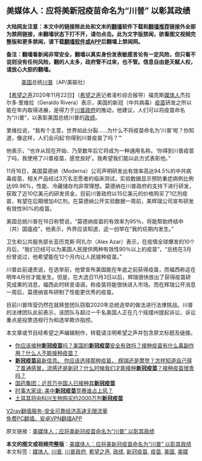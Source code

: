  <h2>美媒体人：应将美新冠疫苗命名为“川普” 以彰其政绩</h2> <p class="notice"><b>大陆网友注意：本文中的链接除此处和文末的<a href="https://github.com/bannedbook/fanqiang" >翻墙</a>软件下载和<a href="https://github.com/killgcd/justmysocks/blob/master/README.md">翻墙推荐</a>链接外全部为禁网链接，未翻墙状态下打不开，请勿点击。此为文字版禁闻，欲看图文视频完整版和更多禁闻，请下载<a href="https://github.com/bannedbook/fanqiang">翻墙软件或APP</a>后翻墙上禁闻网。</p><p>备注：翻墙看新闻非常安全，翻墙以真实身份发表敏感言论有一定风险，但只看不说则没有任何风险，翻的人太多，政府管不过来，也不管。信息自由是天赋人权，请放心大胆的翻墙。</b></p>  <div class="entry"> <figure><figcaption><a href="https://www.bannedbook.org/bnews/tag/%e7%be%8e%e5%9b%bd/" class="st_tag internal_tag" rel="tag" title="标签 美国 下的日志">美国</a>总统<a href="https://www.bannedbook.org/bnews/tag/%e5%b7%9d%e6%99%ae/" class="st_tag internal_tag" rel="tag" title="标签 川普 下的日志">川普</a>（AP/美联社）</figcaption></figure> <p>【<span class='wp_keywordlink_affiliate'><a href="https://www.soundofhope.org" title="希望之声" target="_blank">希望之声</a></span>2020年11月22日】（<a href="https://www.bannedbook.org/bnews/tag/%e5%b8%8c%e6%9c%9b%e4%b9%8b%e5%a3%b0/" class="st_tag internal_tag" rel="tag" title="标签 希望之声 下的日志">希望之声</a>记者凌杉综合报导）福克斯<a href="https://www.bannedbook.org/bnews/tag/%E5%AA%92%E4%BD%93%E4%BA%BA/" class="st_tag internal_tag" rel="tag" title="标签 媒体人 下的日志">媒体人</a>杰拉尔多·里维拉（Geraldo Rivera）表示，美国的新冠（中共病毒）<a href="https://www.bannedbook.org/bnews/tag/%e7%96%ab%e8%8b%97/" class="st_tag internal_tag" rel="tag" title="标签 疫苗 下的日志">疫苗</a>研发之所以能在年内取得进展，是得力于<a href="https://www.bannedbook.org/bnews/tag/%e5%b7%9d%e6%99%ae%e6%94%bf%e5%ba%9c/" class="st_tag internal_tag" rel="tag" title="标签 川普政府 下的日志">川普政府</a>的推动，他建议，人们可以将疫苗命名为“川普”，以表彰美国总统川普的<a href="https://www.bannedbook.org/bnews/tag/%E6%94%BF%E7%BB%A9/" class="st_tag internal_tag" rel="tag" title="标签 政绩 下的日志">政绩</a>。</p> <p>里维拉说，“我有个主意，世界如此分裂……为什么不将疫苗命名为‘川普’呢？你知道，像这样，人们会问起‘你得到川普疫苗了吗？’”</p> <p>他表示，“也许从现在开始、乃至数年后它将成为一种通用名称。‘你得到川普疫苗了吗，我使用了川普疫苗，感觉良好’。我希望我们能以此方式表彰他。”</p>  <p>11月16日，美国莫德纳（Moderna）公司声明研发出有效率高达94.5%的中共病毒疫苗，相关产品经过3万名志愿者的临床测试，实验数据显示预防重症病例比例达99.96%，性能、冷藏储存均非常理想。莫德纳在川普政府的支持下进行研发，获取了近10亿美元的研发资金，目前川普政府以15亿美元的价格购买了1亿剂疫苗，有望在后期增加4亿剂。在莫德纳公开实验数据一周前，美辉瑞公司宣布研发有效性90%的疫苗。</p> <p>美国总统川普在16日称赞说，“莫德纳疫苗的有效率为95％，将能帮助终结中（共）国瘟疫”，他表示，外界应该知道，这一创举在“我的任期内发生。”</p> <p></p>  <p>卫生和公共服务部长亚历克斯·阿扎尔（Alex Azar）表示，在疫情全球爆发的10个月后，“我们已经可以为美国人民提供两种有效性90％以上的疫苗”，“总统在3月份曾说过，他希望能在12个月内让人民接种疫苗。”</p> <p>川普此前谴责说，在选举前，他曾宣布美国能在年底之前获得疫苗，而福西称这在明年4月份才能发生。但是，在大选日11月3日以后，辉瑞很快放出了获得疫苗研究成果的消息，福西此时转变语调，称疫苗将能很快进入市场。而在辉瑞公开消息一周后，莫德纳宣布研制了性能更优秀的疫苗。</p> <p>目前川普阵营仍然在就拜登团队窃取2020年总统选举的做法进行法律挑战。川普的法律团队此前表示，该团队与超过一千名美国人正在几个摇摆州提起诉讼，诉讼重点是投票违规行为和选举欺诈指控。</p>  <p>本文章或节目经希望之声编辑制作，转载请注明希望之声并包含原文标题及链接。</p> <ul class='op-related-articles' title='相关阅读'> <li><a href='https://www.bannedbook.org/bnews/bannedvideo/20201113/1434528.html' target='_blank'>你应该接种<b>新冠疫苗</b>吗？美国的<b>新冠疫苗</b>安全有效吗？接种疫苗有什么毒副作用？什么人不能接种疫苗？</a></li> <li><a href='https://www.bannedbook.org/bnews/bannedvideo/20201120/1434524.html' target='_blank'><b>新冠疫苗</b>最新信息。 你应该选择那种疫苗， 辉瑞还是摩登？怎样知道自己得了普通感冒，流感还是新冠？什么时候我们才能接种<b>新冠疫苗</b>？接种疫苗很贵吗？</a></li> <li><a href='https://www.bannedbook.org/bnews/headline/20201120/1434317.html' target='_blank'>国药集团：近百万中国人已接种其<b>新冠疫苗</b></a></li> <li><a href='https://www.bannedbook.org/bnews/headline/20201120/1434214.html' target='_blank'>时事大家谈: 美中<b>新冠疫苗</b>竞赛谁占上风？</a></li> <li><a href='https://www.bannedbook.org/bnews/baitai/20201120/1433977.html' target='_blank'>土耳其将向科兴生物购买约2000万剂<b>新冠疫苗</b></a></li> </ul> <p class="texttj"> <a href="https://www.bannedbook.org/forum23/topic22702.html" target="_blank">V2ray翻墙服务-安全可靠经济高速无限流量</a><br/> <a href="https://github.com/bannedbook/fanqiang/wiki/%E7%A6%81%E9%97%BB%E7%BD%91%E5%AE%89%E5%8D%93%E7%BF%BB%E5%A2%99%E6%96%B0%E9%97%BBAPP" target="_blank">免费PC翻墙、安卓VPN翻墙APP</a></p><p>原文链接：<a class="src_link"  href="https://www.soundofhope.org/post/445642" target="_blank">美媒体人：应将美新冠疫苗命名为“川普” 以彰其政绩</a></p><a name='sharetosocial'></a>       <div><b>本文的图文或视频完整版</b>：<a href='https://www.bannedbook.org/bnews/comments/20201122/1435260.html'>美媒体人：应将美新冠疫苗命名为“川普” 以彰其政绩</a></div>  </div><!--END ENTRY--> <div class="postfooter"> <div>本文标签：<a href="https://www.bannedbook.org/bnews/tag/%E5%AA%92%E4%BD%93%E4%BA%BA/" rel="tag">媒体人</a>, <a href="https://www.bannedbook.org/bnews/tag/%e5%b7%9d%e6%99%ae/" rel="tag">川普</a>, <a href="https://www.bannedbook.org/bnews/tag/%e5%b7%9d%e6%99%ae%e6%94%bf%e5%ba%9c/" rel="tag">川普政府</a>, <a href="https://www.bannedbook.org/bnews/tag/%e5%b8%8c%e6%9c%9b%e4%b9%8b%e5%a3%b0/" rel="tag">希望之声</a>, <a href="https://www.bannedbook.org/bnews/tag/%E6%94%BF%E7%BB%A9/" rel="tag">政绩</a>, <a href="https://www.bannedbook.org/bnews/tag/%e6%96%b0%e5%86%a0%e7%96%ab%e8%8b%97/" rel="tag">新冠疫苗</a>, <a href="https://www.bannedbook.org/bnews/tag/%e7%96%ab%e8%8b%97/" rel="tag">疫苗</a>, <a href="https://www.bannedbook.org/bnews/tag/%e7%be%8e%e5%9b%bd/" rel="tag">美国</a>, <a href="https://www.bannedbook.org/bnews/tag/%e7%be%8e%e5%aa%92/" rel="tag">美媒</a></div>  </div><!--END POSTFOOTER--> 